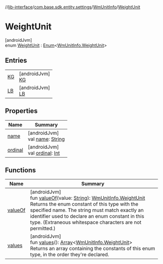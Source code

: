 //[lib-interface](../../../../index.md)/[com.base.sdk.entity.settings](../../index.md)/[WmUnitInfo](../index.md)/[WeightUnit](index.md)

# WeightUnit

[androidJvm]\
enum [WeightUnit](index.md) : [Enum](https://kotlinlang.org/api/latest/jvm/stdlib/kotlin/-enum/index.html)&lt;[WmUnitInfo.WeightUnit](index.md)&gt;

## Entries

| | |
|---|---|
| [KG](-k-g/index.md) | [androidJvm]<br>[KG](-k-g/index.md) |
| [LB](-l-b/index.md) | [androidJvm]<br>[LB](-l-b/index.md) |

## Properties

| Name | Summary |
|---|---|
| [name](../../../com.base.sdk.port.app/-w-m-camera-flash-mode/-w-m-camera-flash-mode-auto/index.md#-372974862%2FProperties%2F-721212597) | [androidJvm]<br>val [name](../../../com.base.sdk.port.app/-w-m-camera-flash-mode/-w-m-camera-flash-mode-auto/index.md#-372974862%2FProperties%2F-721212597): [String](https://kotlinlang.org/api/latest/jvm/stdlib/kotlin/-string/index.html) |
| [ordinal](../../../com.base.sdk.port.app/-w-m-camera-flash-mode/-w-m-camera-flash-mode-auto/index.md#-739389684%2FProperties%2F-721212597) | [androidJvm]<br>val [ordinal](../../../com.base.sdk.port.app/-w-m-camera-flash-mode/-w-m-camera-flash-mode-auto/index.md#-739389684%2FProperties%2F-721212597): [Int](https://kotlinlang.org/api/latest/jvm/stdlib/kotlin/-int/index.html) |

## Functions

| Name | Summary |
|---|---|
| [valueOf](value-of.md) | [androidJvm]<br>fun [valueOf](value-of.md)(value: [String](https://kotlinlang.org/api/latest/jvm/stdlib/kotlin/-string/index.html)): [WmUnitInfo.WeightUnit](index.md)<br>Returns the enum constant of this type with the specified name. The string must match exactly an identifier used to declare an enum constant in this type. (Extraneous whitespace characters are not permitted.) |
| [values](values.md) | [androidJvm]<br>fun [values](values.md)(): [Array](https://kotlinlang.org/api/latest/jvm/stdlib/kotlin/-array/index.html)&lt;[WmUnitInfo.WeightUnit](index.md)&gt;<br>Returns an array containing the constants of this enum type, in the order they're declared. |
